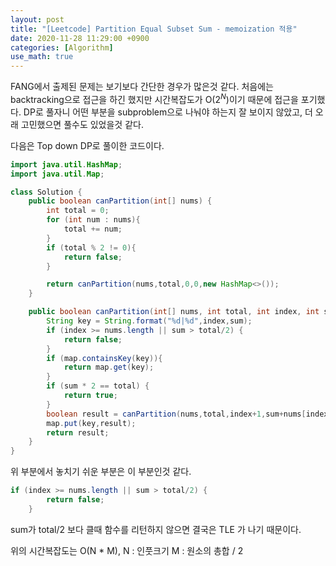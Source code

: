```yaml
---
layout: post
title: "[Leetcode] Partition Equal Subset Sum - memoization 적용"
date: 2020-11-28 11:29:00 +0900
categories: [Algorithm]
use_math: true
---
```


FANG에서 출제된 문제는 보기보다 간단한 경우가 많은것 같다. 처음에는 backtracking으로 접근을 하긴 했지만 시간복잡도가 O($2^N$)이기 때문에 접근을 포기했다. DP로 풀자니 어떤 부분을 subproblem으로 나눠야 하는지 잘 보이지 않았고, 더 오래 고민했으면 풀수도 있었을것 같다.

다음은 Top down DP로 풀이한 코드이다.

``` java
import java.util.HashMap;
import java.util.Map;

class Solution {
    public boolean canPartition(int[] nums) {
        int total = 0;
        for (int num : nums){
            total += num;
        }
        if (total % 2 != 0){
            return false;
        }

        return canPartition(nums,total,0,0,new HashMap<>());
    }

    public boolean canPartition(int[] nums, int total, int index, int sum, Map<String,Boolean> map) {
        String key = String.format("%d|%d",index,sum);
        if (index >= nums.length || sum > total/2) {
            return false;
        }
        if (map.containsKey(key)){
            return map.get(key);
        }
        if (sum * 2 == total) { 
            return true;
        }
        boolean result = canPartition(nums,total,index+1,sum+nums[index],map) || canPartition(nums,total,index+1,sum,map);
        map.put(key,result);
        return result;
    }
}
```

위 부분에서 놓치기 쉬운 부분은 이 부분인것 같다.
``` java
if (index >= nums.length || sum > total/2) {
        return false;
    }
```

sum가 total/2 보다 클때 함수를 리턴하지 않으면 결국은 TLE 가 나기 때문이다.

위의 시간복잡도는 O(N * M), N : 인풋크기
M : 원소의 총합 / 2

